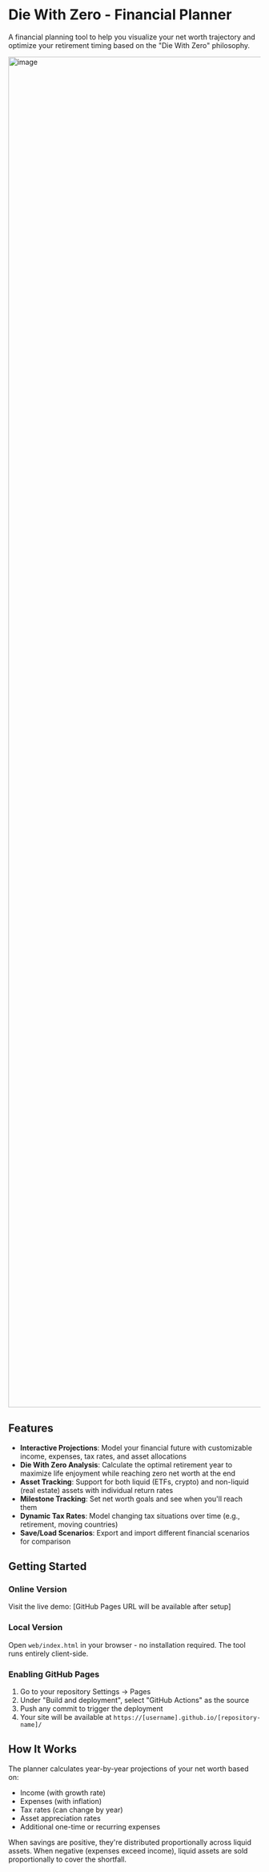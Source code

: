 # Die With Zero - Financial Planner

A financial planning tool to help you visualize your net worth trajectory and optimize your retirement timing based on the "Die With Zero" philosophy.

<img width="4966" height="2698" alt="image" src="https://github.com/user-attachments/assets/1dc43d6f-3a1e-4108-a2a3-ed926e0317d1" />

## Features

- **Interactive Projections**: Model your financial future with customizable income, expenses, tax rates, and asset allocations
- **Die With Zero Analysis**: Calculate the optimal retirement year to maximize life enjoyment while reaching zero net worth at the end
- **Asset Tracking**: Support for both liquid (ETFs, crypto) and non-liquid (real estate) assets with individual return rates
- **Milestone Tracking**: Set net worth goals and see when you'll reach them
- **Dynamic Tax Rates**: Model changing tax situations over time (e.g., retirement, moving countries)
- **Save/Load Scenarios**: Export and import different financial scenarios for comparison

## Getting Started

### Online Version
Visit the live demo: [GitHub Pages URL will be available after setup]

### Local Version
Open `web/index.html` in your browser - no installation required. The tool runs entirely client-side.

### Enabling GitHub Pages
1. Go to your repository Settings → Pages
2. Under "Build and deployment", select "GitHub Actions" as the source
3. Push any commit to trigger the deployment
4. Your site will be available at `https://[username].github.io/[repository-name]/`

## How It Works

The planner calculates year-by-year projections of your net worth based on:
- Income (with growth rate)
- Expenses (with inflation)
- Tax rates (can change by year)
- Asset appreciation rates
- Additional one-time or recurring expenses

When savings are positive, they're distributed proportionally across liquid assets. When negative (expenses exceed income), liquid assets are sold proportionally to cover the shortfall.
